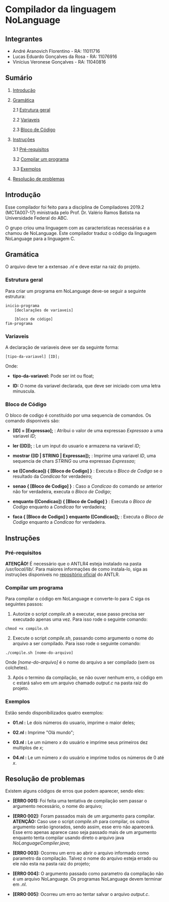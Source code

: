 # Compilador da linguagem NoLanguage

## Integrantes

* André Aranovich Florentino - RA: 11011716
* Lucas Eduardo Gonçalves da Rosa - RA: 11076916
* Vinícius Veronese Gonçalves - RA: 11040816

## Sumário

1. [Introdução](#introducao)
2. [Gramática](#gramatica)

    2.1 [Estrutura geral](#estrutura-geral)

    2.2 [Variaveis](#variaveis)

    2.3 [Bloco de Código](#bloco-de-codigo)

3. [Instruções](#instrucoes)

    3.1 [Pré-requisitos](#pre-requisitos)

    3.2 [Compilar um programa](#compilar-programa)

    3.3 [Exemplos](#exemplos)

4. [Resolução de problemas](#resolucao-de-problemas)

## Introdução <a name="introducao"></a>

Esse compilador foi feito para a disciplina de Compiladores 2019.2 (MCTA007-17) ministrada pelo Prof. Dr. Valério Ramos Batista
na Universidade Federal do ABC.

O grupo criou uma linguagem com as caracteristicas necessárias e a chamou de NoLanguage. Este compilador traduz o código da 
linguagem NoLanguage para a linguagem C.

## Gramática <a name="gramatica"></a>

O arquivo deve ter a extensao *.nl* e deve estar na raiz do projeto.

### Estrutura geral <a name="estrutura-geral"></a>

Para criar um programa em NoLanguage deve-se seguir a seguinte estrutura:

```NoLanguage
inicio-programa
    [declarações de variaveis]

    [bloco de código]
fim-programa
```

### Variaveis <a name="variaveis"></a>

A declaração de variaveis deve ser da seguinte forma:

```NoLanguage
[tipo-da-variavel] [ID];
```

Onde:

* **tipo-da-variavel:** Pode ser int ou float;

* **ID:** O nome da variavel declarada, que deve ser iniciado com uma letra minuscula.

### Bloco de Código <a name="bloco-de-codigo"></a>

O bloco de codigo é constituido por uma sequencia de comandos. Os comando disponiveis são:

* **[ID] = [Expressao];** : Atribui o valor de uma expressao *Expressao* a uma variavel *ID*;

* **ler ([ID]);** : Le um input do usuario e armazena na variavel *ID*;

* **mostrar ([ID | STRING | Expressao]);** : Imprime uma variavel *ID*, uma sequencia de chars *STRING* ou uma expressao *Expressao*;

* **se ([Condicao]) { [Bloco de Codigo] }** : Executa o *Bloco de Codigo* se o resultado da *Condicao* for verdadeiro;

* **senao { [Bloco de Codigo] }** : Caso a *Condicao* do comando *se* anterior não for verdadeira, executa o *Bloco de Codigo*;

* **enquanto ([Condicao]) { [Bloco de Codigo] }** : Executa o *Bloco de Codigo* enquanto a *Condicao* for verdadeira;

* **faca { [Bloco de Codigo] } enquanto ([Condicao]);** : Executa o *Bloco de Codigo* enquanto a *Condicao* for verdadeira.

## Instruções <a name="instrucoes"></a>

### Pré-requisitos <a name="pre-requisitos"></a>

**ATENÇÃO!** É necessário que o ANTLR4 esteja instalado na pasta */usr/local/lib/*. Para maiores informações de como instala-lo, siga as instruções
disponiveis no [repositório oficial](https://github.com/antlr/antlr4/blob/master/doc/getting-started.md) do ANTLR.

### Compilar um programa <a name="compilar-programa"></a>

Para compilar o código em NoLanguage e converte-lo para C siga os seguintes passos:

1. Autorize o script *compile.sh* a executar, esse passo precisa ser executado apenas uma vez. Para isso rode o seguinte comando:

```
chmod +x compile.sh
```

2. Execute o script *compile.sh*, passando como argumento o nome do arquivo a ser compilado. Para isso rode o seguinte comando:

```
./compile.sh [nome-do-arquivo]
```

Onde *[nome-do-arquivo]* é o nome do arquivo a ser compilado (sem os colchetes).

3. Após o termino da compilação, se não ouver nenhum erro, o código em c estará salvo em um arquivo chamado *output.c* na pasta
raiz do projeto.

### Exemplos <a name="exemplos"></a>

Estão sendo disponibilizados quatro exemplos:

* **01.nl :** Le dois números do usuario, imprime o maior deles;

* **02.nl :** Imprime "Olá mundo";

* **03.nl :** Le um número *x* do usuário e imprime seus primeiros dez multiplos de *x*;

* **04.nl :** Le um número *x* do usuário e imprime todos os números de 0 até *x*.

## Resolução de problemas <a name="resolucao-de-problemas"></a>

Existem alguns códigos de erros que podem aparecer, sendo eles:

* **[ERRO 001]:** Foi feita uma tentativa de compilação sem passar o argumento necessário, o nome do arquivo;

* **[ERRO 002]:** Foram passados mais de um argumento para compilar. **ATENÇÃO:** Caso use o script *compile.sh* para compilar, os 
outros argumento serão ignorados, sendo assim, esse erro não aparecerá. Esse erro apenas aparece caso seja passado mais de um 
argumento enquanto tenta compilar usando direto o arquivo java *NoLanguageCompiler.java*;

* **[ERRO 003]:** Ocorreu um erro ao abrir o arquivo informado como parametro da compilação. Talvez o nome do arquivo esteja errado 
ou ele não esta na pasta raiz do projeto;

* **[ERRO 004]:** O argumento passado como parametro da compilação não é um arquivo NoLanguage. Os programas NoLanguage devem terminar em *.nl*.

* **[ERRO 005]:** Ocorreu um erro ao tentar salvar o arquivo *output.c*.
